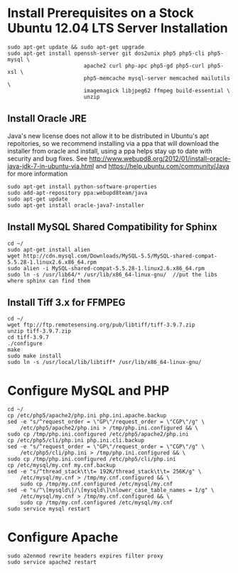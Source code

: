 # Install Prerequisites on a Stock Ubuntu 12.04 LTS Server Installation

    sudo apt-get update && sudo apt-get upgrade
    sudo apt-get install openssh-server git dos2unix php5 php5-cli php5-mysql \
							apache2 curl php-apc php5-gd php5-curl php5-xsl \
							php5-memcache mysql-server memcached mailutils \
							imagemagick libjpeg62 ffmpeg build-essential \
							unzip

## Install Oracle JRE

Java's new license does not allow it to be distributed in Ubuntu's apt
repoitories, so we recommend installing via a ppa that will download the
installer from oracle and install, using a ppa helps stay up to date
with security and bug fixes.  See
http://www.webupd8.org/2012/01/install-oracle-java-jdk-7-in-ubuntu-via.html 
and https://help.ubuntu.com/community/Java for more information

    sudo apt-get install python-software-properties
    sudo add-apt-repository ppa:webupd8team/java
    sudo apt-get update
    sudo apt-get install oracle-java7-installer

## Install MySQL Shared Compatibility for Sphinx

    cd ~/
	sudo apt-get install alien
	wget http://cdn.mysql.com/Downloads/MySQL-5.5/MySQL-shared-compat-5.5.28-1.linux2.6.x86_64.rpm
    sudo alien -i MySQL-shared-compat-5.5.28-1.linux2.6.x86_64.rpm
	sudo ln -s /usr/lib64/* /usr/lib/x86_64-linux-gnu/  //put the libs where sphinx can find them

## Install Tiff 3.x for FFMPEG

    cd ~/
	wget ftp://ftp.remotesensing.org/pub/libtiff/tiff-3.9.7.zip
	unzip tiff-3.9.7.zip
	cd tiff-3.9.7
	./configure
	make
	sudo make install
	sudo ln -s /usr/local/lib/libtiff* /usr/lib/x86_64-linux-gnu/

# Configure MySQL and PHP

    cd ~/
	cp /etc/php5/apache2/php.ini php.ini.apache.backup
    sed -e "s/^request_order = \"GP\"/request_order = \"CGP\"/g" \
        /etc/php5/apache2/php.ini > /tmp/php.ini.configured && \
	sudo cp /tmp/php.ini.configured /etc/php5/apache2/php.ini
    cp /etc/php5/cli/php.ini php.ini.cli.backup
    sed -e "s/^request_order = \"GP\"/request_order = \"CGP\"/g" \
        /etc/php5/cli/php.ini > /tmp/php.ini.configured && \
	sudo cp /tmp/php.ini.configured /etc/php5/cli/php.ini
    cp /etc/mysql/my.cnf my.cnf.backup
    sed -e "s/^thread_stack\t\t= 192K/thread_stack\t\t= 256K/g" \
        /etc/mysql/my.cnf > /tmp/my.cnf.configured && \
        sudo cp /tmp/my.cnf.configured /etc/mysql/my.cnf
    sed -e "s/^\[mysqld\]/\[mysqld\]\nlower_case_table_names = 1/g" \
        /etc/mysql/my.cnf > /tmp/my.cnf.configured && \
        sudo cp /tmp/my.cnf.configured /etc/mysql/my.cnf
    sudo service mysql restart

# Configure Apache

	sudo a2enmod rewrite headers expires filter proxy
    sudo service apache2 restart


